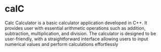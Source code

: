 # calC
Calc Calculator is a basic calculator application developed in C++. It provides user with essential arithmetic operations such as addition, subtraction, multiplication, and division. The calculator is designed to be user-friendly, with a straightforward interface allowing users to input numerical values and perform calculations effortlessly
